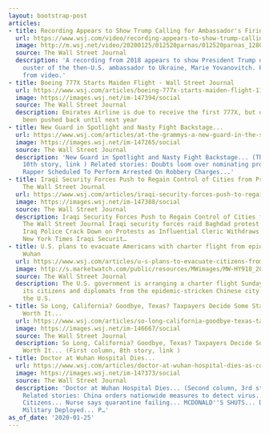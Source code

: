 ```yaml
---
layout: bootstrap-post
articles:
- title: Recording Appears to Show Trump Calling for Ambassador's Firing
  url: https://www.wsj.com/video/recording-appears-to-show-trump-calling-for-ambassador-firing/52BA11A3-E1B2-4EBA-BE47-31D0ED87E0D7.html
  image: http://m.wsj.net/video/20200125/012520parnas/012520parnas_1280x720.jpg
  source: The Wall Street Journal
  description: 'A recording from 2018 appears to show President Trump discussing the
    ouster of the then-U.S. ambassador to Ukraine, Marie Yovanovitch. Photo: Still
    from video.'
- title: Boeing 777X Starts Maiden Flight - Wall Street Journal
  url: https://www.wsj.com/articles/boeing-777x-starts-maiden-flight-11579979368
  image: https://images.wsj.net/im-147394/social
  source: The Wall Street Journal
  description: Emirates Airline is due to receive the first 777X, but delivery has
    been pushed back until next year
- title: New Guard in Spotlight and Nasty Fight Backstage...
  url: https://www.wsj.com/articles/at-the-grammys-a-new-guard-in-the-spotlight-and-a-nasty-fight-backstage-11579971601
  image: https://images.wsj.net/im-147265/social
  source: The Wall Street Journal
  description: 'New Guard in Spotlight and Nasty Fight Backstage... (Third column,
    10th story, link ) Related stories: Doubts loom over nominating process for GRAMMYS...
    Rapper Scheduled To Perform Arrested On Robbery Charges...'
- title: Iraqi Security Forces Push to Regain Control of Cities from Protesters -
    The Wall Street Journal
  url: https://www.wsj.com/articles/iraqi-security-forces-push-to-regain-control-of-cities-from-protesters-11579974901
  image: https://images.wsj.net/im-147388/social
  source: The Wall Street Journal
  description: Iraqi Security Forces Push to Regain Control of Cities from Protesters
    The Wall Street Journal Iraqi security forces raid Baghdad protest site BBC News
    Iraq Police Crack Down on Protests as Influential Cleric Withdraws Support The
    New York Times Iraqi Securit…
- title: U.S. plans to evacuate Americans with charter flight from epidemic stricken
    Wuhan
  url: https://www.wsj.com/articles/u-s-plans-to-evacuate-citizens-from-epidemic-stricken-chinese-city-11579951256?mod=hp_lead_pos2
  image: http://s.marketwatch.com/public/resources/MWimages/MW-HY918_2019nC_ZG_20200123142900.jpg
  source: The Wall Street Journal
  description: The U.S. government is arranging a charter flight Sunday to evacuate
    its citizens and diplomats from the epidemic-stricken Chinese city of Wuhan to
    the U.S.
- title: So Long, California? Goodbye, Texas? Taxpayers Decide Some States Aren't
    Worth It...
  url: https://www.wsj.com/articles/so-long-california-goodbye-texas-taxpayers-decide-some-states-arent-worth-it-11579948200
  image: https://images.wsj.net/im-146667/social
  source: The Wall Street Journal
  description: So Long, California? Goodbye, Texas? Taxpayers Decide Some States Aren't
    Worth It... (First column, 8th story, link )
- title: Doctor at Wuhan Hospital Dies...
  url: https://www.wsj.com/articles/doctor-at-wuhan-hospital-dies-as-coronavirus-outbreak-spreads-11579944323
  image: https://images.wsj.net/im-147373/social
  source: The Wall Street Journal
  description: 'Doctor at Wuhan Hospital Dies... (Second column, 3rd story, link )
    Related stories: China orders nationwide measures to detect virus... USA to Evacuate
    Citizens... Nurse says quarantine failing... MCDONALD''S SHUTS... DISNEYLAND SHUTS...
    Military Deployed... P…'
as_of_date: '2020-01-25'
---
```


